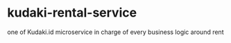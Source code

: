 # kudaki-rental-service
one of Kudaki.id microservice in charge of every business logic around rent
